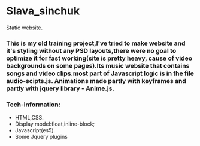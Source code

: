 # Slava_sinchuk
Static website.

### This is my old training project,I've tried to make website and it's styling without any PSD layouts,there were no goal to optimize it for fast working(site is pretty heavy, cause of video backgrounds on some pages).Its music website that contains songs and video clips.most part of Javascript logic is in the file audio-scipts.js. Animations made partly with keyframes and partly with jquery library - Anime.js.



### Tech-information:
- HTML,CSS.
- Display model:float,inline-block;
- Javascript(es5).
- Some Jquery plugins

